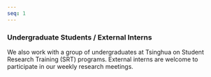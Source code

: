 ```yaml
---
seq: 1
---
```


<h3>Undergraduate Students / External Interns</h3>
We also work with a group of undergraduates at Tsinghua on Student Research Training (SRT) programs. External interns are welcome to participate in our weekly research meetings.

